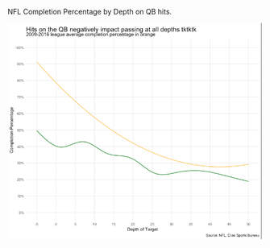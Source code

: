 NFL Completion Percentage by Depth on QB hits.

![alt text](https://github.com/friscojosh/completion-percentage-on-QB-hits/blob/master/chart.png "Completion percentage by Depth when QB is hit")
